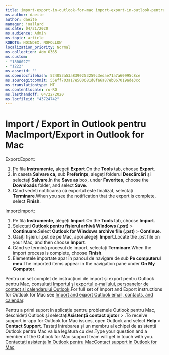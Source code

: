 ```yaml
---
title: import-export-in-outlook-for-mac import-export-in-outlook-pentru-mac
ms.author: daeite
author: daeite
manager: joallard
ms.date: 04/21/2020
ms.audience: Admin
ms.topic: article
ROBOTS: NOINDEX, NOFOLLOW
localization_priority: Normal
ms.collection: Adm_O365
ms.custom:
- "1800027"
- "1222"
ms.assetid: ''
ms.openlocfilehash: 524053a53a8390253259c3edae71a7a60995c8ce
ms.sourcegitcommit: 55eff703a17e500681d8fa6a87eb067019ade3cc
ms.translationtype: MT
ms.contentlocale: ro-RO
ms.lasthandoff: 04/22/2020
ms.locfileid: "43724742"
---
```

# <a name="importexport-in-outlook-for-mac"></a><span data-ttu-id="573c0-102">Import / Export în Outlook pentru Mac</span><span class="sxs-lookup"><span data-stu-id="573c0-102">Import/Export in Outlook for Mac</span></span> 

<span data-ttu-id="573c0-103">Export:</span><span class="sxs-lookup"><span data-stu-id="573c0-103">Export:</span></span>
1. <span data-ttu-id="573c0-104">Pe fila **Instrumente,** alegeți **Export**.</span><span class="sxs-lookup"><span data-stu-id="573c0-104">On the **Tools** tab, choose **Export**.</span></span>
2. <span data-ttu-id="573c0-105">În caseta **Salvare ca,** sub **Preferințe**, alegeți folderul **Descărcări** și selectați **Salvare**.</span><span class="sxs-lookup"><span data-stu-id="573c0-105">In the **Save as** box, under **Favorites**, choose the **Downloads** folder, and select **Save**.</span></span>
3. <span data-ttu-id="573c0-106">Când vedeți notificarea că exportul este finalizat, selectați **Terminare**.</span><span class="sxs-lookup"><span data-stu-id="573c0-106">When you see the notification that the export is complete, select **Finish**.</span></span>

<span data-ttu-id="573c0-107">Import:</span><span class="sxs-lookup"><span data-stu-id="573c0-107">Import:</span></span>
1. <span data-ttu-id="573c0-108">Pe fila **Instrumente,** alegeți **Import**.</span><span class="sxs-lookup"><span data-stu-id="573c0-108">On the **Tools** tab, choose **Import**.</span></span>
2. <span data-ttu-id="573c0-109">Selectați **Outlook pentru fișierul arhivă Windows (.pst)** > **Continuare**.</span><span class="sxs-lookup"><span data-stu-id="573c0-109">Select **Outlook for Windows archive file (.pst)** > **Continue**.</span></span>
3. <span data-ttu-id="573c0-110">Găsiți fișierul .pst de pe Mac, apoi alegeți **Import**.</span><span class="sxs-lookup"><span data-stu-id="573c0-110">Locate the .pst file on your Mac, and then choose **Import**.</span></span>
4. <span data-ttu-id="573c0-111">Când se termină procesul de import, selectați **Terminare**.</span><span class="sxs-lookup"><span data-stu-id="573c0-111">When the import process is complete, choose **Finish**.</span></span>
5. <span data-ttu-id="573c0-112">Elementele importate apar în panoul de navigare de sub **Pe computerul meu**.</span><span class="sxs-lookup"><span data-stu-id="573c0-112">The imported items appear in the navigation pane under **On My Computer**.</span></span>

<span data-ttu-id="573c0-113">Pentru un set complet de instrucțiuni de import și export pentru Outlook pentru Mac, consultați [Importul și exportul e-mailului, persoanelor de contact și calendarului Outlook](https://support.office.com/article/92577192-3881-4502-b79d-c3bbada6c8ef#ID0EAACAAA=Mac).</span><span class="sxs-lookup"><span data-stu-id="573c0-113">For full set of Import and Export instructions for Outlook for Mac see [Import and export Outlook email, contacts, and calendar](https://support.office.com/article/92577192-3881-4502-b79d-c3bbada6c8ef#ID0EAACAAA=Mac).</span></span> 

<span data-ttu-id="573c0-114">Pentru a primi suport în aplicație pentru problemele Outlook pentru Mac, deschideți Outlook și selectați**Asistență contact** **ajutor** > .</span><span class="sxs-lookup"><span data-stu-id="573c0-114">To receive support in-app for Outlook for Mac issues, open Outlook and select **Help** > **Contact Support**.</span></span> <span data-ttu-id="573c0-115">Tastați întrebarea și un membru al echipei de asistență Outlook pentru Mac va lua legătura cu dvs.</span><span class="sxs-lookup"><span data-stu-id="573c0-115">Type your question and a member of the Outlook for Mac support team will get in touch with you.</span></span> [<span data-ttu-id="573c0-116">Contactați asistența în Outlook pentru Mac</span><span class="sxs-lookup"><span data-stu-id="573c0-116">Contact support in Outlook for Mac</span></span>](https://go.microsoft.com/fwlink/?linkid=2002400&clcid=0x409)